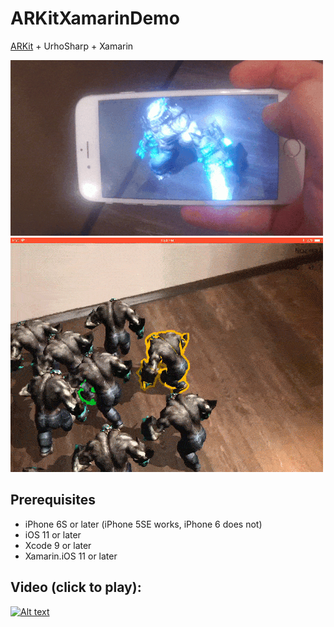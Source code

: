 # ARKitXamarinDemo
[ARKit](https://developer.apple.com/arkit/) + UrhoSharp + Xamarin

![Screenshot](Mutant.gif)
![Screenshot](Crowd.gif)

## Prerequisites
 * iPhone 6S or later (iPhone 5SE works, iPhone 6 does not)
 * iOS 11 or later
 * Xcode 9 or later
 * Xamarin.iOS 11 or later


## Video (click to play):

[![Alt text](https://img.youtube.com/vi/urplsujopvY/0.jpg)](https://www.youtube.com/watch?v=urplsujopvY)
